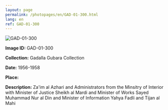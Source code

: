 ```yaml
---
layout: page
permalink: /photopages/en/GAD-01-300.html
lang: en
ref: GAD-01-300
---
```


![GAD-01-300](/smallimages/GAD-01-300-600.jpg)

**Image ID:** GAD-01-300

**Collection:** Gadalla Gubara Collection

**Date:** 1956-1958

**Place:**

**Description:** Za'im al Azhari and Administrators from the Minsitry of Interior with Minister of Justice Sheikh al Mardi and Minister of Works Sayed Muhammad Nur al Din and Minister of Information Yahya Fadli and Tijan al Mahi
